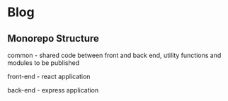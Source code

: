 # Blog

## Monorepo Structure

common - shared code between front and back end, utility functions and modules to be published 

front-end - react application

back-end - express application